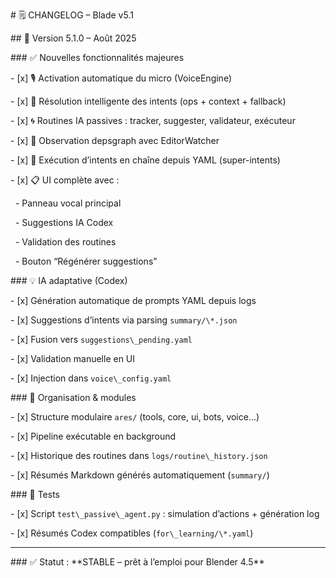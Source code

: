 \# 🗒️ CHANGELOG – Blade v5.1



\## 🔄 Version 5.1.0 – Août 2025



\### ✅ Nouvelles fonctionnalités majeures

\- \[x] 🎙 Activation automatique du micro (VoiceEngine)

\- \[x] 🧠 Résolution intelligente des intents (ops + context + fallback)

\- \[x] 🌀 Routines IA passives : tracker, suggester, validateur, exécuteur

\- \[x] 📡 Observation depsgraph avec EditorWatcher

\- \[x] 🔁 Exécution d’intents en chaîne depuis YAML (super-intents)

\- \[x] 📋 UI complète avec :

&nbsp; - Panneau vocal principal

&nbsp; - Suggestions IA Codex

&nbsp; - Validation des routines

&nbsp; - Bouton “Régénérer suggestions”



\### 💡 IA adaptative (Codex)

\- \[x] Génération automatique de prompts YAML depuis logs

\- \[x] Suggestions d’intents via parsing `summary/\*.json`

\- \[x] Fusion vers `suggestions\_pending.yaml`

\- \[x] Validation manuelle en UI

\- \[x] Injection dans `voice\_config.yaml`



\### 📁 Organisation \& modules

\- \[x] Structure modulaire `ares/` (tools, core, ui, bots, voice...)

\- \[x] Pipeline exécutable en background

\- \[x] Historique des routines dans `logs/routine\_history.json`

\- \[x] Résumés Markdown générés automatiquement (`summary/`)



\### 🧪 Tests

\- \[x] Script `test\_passive\_agent.py` : simulation d’actions + génération log

\- \[x] Résumés Codex compatibles (`for\_learning/\*.yaml`)



---



\### ✅ Statut : \*\*STABLE – prêt à l’emploi pour Blender 4.5\*\*
